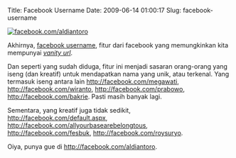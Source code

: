 Title: Facebook Username
Date: 2009-06-14 01:00:17
Slug: facebook-username

[![facebook.com/aldiantoro](http://files.getdropbox.com/u/112837/kriwil.com/image/post/facebookusername.png)](http://facebook.com/aldiantoro)

Akhirnya, [facebook username](http://facebook.com/username), fitur dari facebook yang memungkinkan kita mempunyai [_vanity url_](http://en.wikipedia.org/wiki/Vanity_URL).

Dan seperti yang sudah diduga, fitur ini menjadi sasaran orang-orang yang iseng (dan kreatif) untuk mendapatkan nama yang unik, atau terkenal. Yang termasuk iseng antara lain <http://facebook.com/megawati>, <http://facebook.com/wiranto>, <http://facebook.com/prabowo>, <http://facebook.com/bakrie>. Pasti masih banyak lagi.

Sementara, yang kreatif juga tidak sedikit, <http://facebook.com/default.aspx>, <http://facebook.com/allyourbasearebelongtous>, <http://facebook.com/fesbuk>, <http://facebook.com/roysuryo>.

Oiya, punya gue di <http://facebook.com/aldiantoro>.